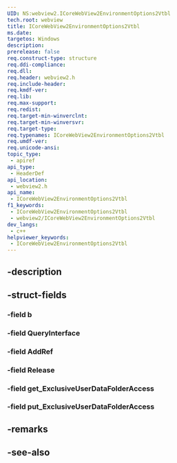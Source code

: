 ```yaml
---
UID: NS:webview2.ICoreWebView2EnvironmentOptions2Vtbl
tech.root: webview
title: ICoreWebView2EnvironmentOptions2Vtbl
ms.date: 
targetos: Windows
description: 
prerelease: false
req.construct-type: structure
req.ddi-compliance: 
req.dll: 
req.header: webview2.h
req.include-header: 
req.kmdf-ver: 
req.lib: 
req.max-support: 
req.redist: 
req.target-min-winverclnt: 
req.target-min-winversvr: 
req.target-type: 
req.typenames: ICoreWebView2EnvironmentOptions2Vtbl
req.umdf-ver: 
req.unicode-ansi: 
topic_type:
 - apiref
api_type:
 - HeaderDef
api_location:
 - webview2.h
api_name:
 - ICoreWebView2EnvironmentOptions2Vtbl
f1_keywords:
 - ICoreWebView2EnvironmentOptions2Vtbl
 - webview2/ICoreWebView2EnvironmentOptions2Vtbl
dev_langs:
 - c++
helpviewer_keywords:
 - ICoreWebView2EnvironmentOptions2Vtbl
---
```


## -description

## -struct-fields

### -field b

### -field QueryInterface

### -field AddRef

### -field Release

### -field get_ExclusiveUserDataFolderAccess

### -field put_ExclusiveUserDataFolderAccess

## -remarks

## -see-also

